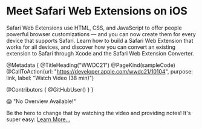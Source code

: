 # Meet Safari Web Extensions on iOS

Safari Web Extensions use HTML, CSS, and JavaScript to offer people powerful browser customizations — and you can now create them for every device that supports Safari. Learn how to build a Safari Web Extension that works for all devices, and discover how you can convert an existing extension to Safari through Xcode and the Safari Web Extension Converter.

@Metadata {
   @TitleHeading("WWDC21")
   @PageKind(sampleCode)
   @CallToAction(url: "https://developer.apple.com/wwdc21/10104", purpose: link, label: "Watch Video (38 min)")

   @Contributors {
      @GitHubUser(<replace this with your GitHub handle>)
   }
}

😱 "No Overview Available!"

Be the hero to change that by watching the video and providing notes! It's super easy:
 [Learn More…](https://wwdcnotes.github.io/WWDCNotes/documentation/wwdcnotes/contributing)
